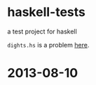 haskell-tests
=============

a test project for haskell

`dights.hs` is a problem [here](https://www.contesthunter.org/Contest/%E5%88%9D%E5%AD%A6%E6%AC%A2%E4%B9%90%E8%B5%9B%20%EF%BC%831%28FSOI-1307%29/Problem/Show/%E7%AC%A8%E7%AC%A8%E7%9A%84%E7%BC%96%E7%A0%81).

2013-08-10
==========
